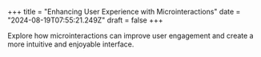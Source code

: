 +++
title = "Enhancing User Experience with Microinteractions"
date = "2024-08-19T07:55:21.249Z"
draft = false
+++

  Explore how microinteractions can improve user engagement and create a more intuitive and enjoyable interface.
        